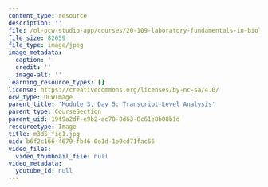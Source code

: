 ```yaml
---
content_type: resource
description: ''
file: /ol-ocw-studio-app/courses/20-109-laboratory-fundamentals-in-biological-engineering-spring-2010/b6f2c1664679fb460e1d1e9cd71fac56_m3d5_fig1.jpg
file_size: 82659
file_type: image/jpeg
image_metadata:
  caption: ''
  credit: ''
  image-alt: ''
learning_resource_types: []
license: https://creativecommons.org/licenses/by-nc-sa/4.0/
ocw_type: OCWImage
parent_title: 'Module 3, Day 5: Transcript-Level Analysis'
parent_type: CourseSection
parent_uid: 19f9a2df-e9b2-ac78-8d63-8c61e8b08b1d
resourcetype: Image
title: m3d5_fig1.jpg
uid: b6f2c166-4679-fb46-0e1d-1e9cd71fac56
video_files:
  video_thumbnail_file: null
video_metadata:
  youtube_id: null
---
```

